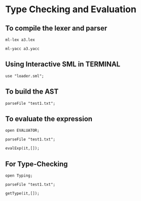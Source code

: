 # Type Checking and Evaluation

## To compile the lexer and parser
```ml-lex a3.lex```

```ml-yacc a3.yacc```

## Using Interactive SML in TERMINAL
```use "loader.sml";```

## To build the AST
```parseFile "test1.txt";```

## To evaluate the expression
```open EVALUATOR;```

```parseFile "test1.txt";```

```evalExp(it,[]);```

## For Type-Checking
```open Typing;```

```parseFile "test1.txt";```

```getType(it,[]);```

